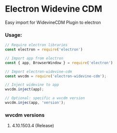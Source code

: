 # Electron Widevine CDM
Easy import for WidevineCDM Plugin to electron

### Usage:
```javascript
// Require electron libraries
const electron = require('electron')

// Import app from electron
const { app, BrowserWindow } = require('electron')

// Import electron-widevine-cdm
const wvcdm = require('electron-widevine-cdm');

// Inject widevine to app
wvcdm.inject(app);

// Optional: specific a wvcdm version
wvcdm.injec(app, 'version');
```

### wvcdm versions
1) 4.10.1503.4 (Release)
